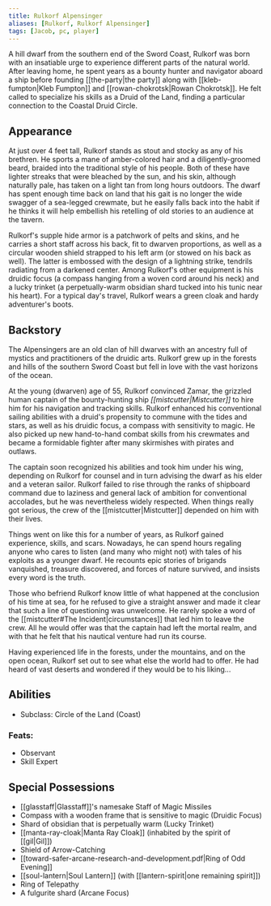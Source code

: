```yaml
---
title: Rulkorf Alpensinger
aliases: [Rulkorf, Rulkorf Alpensinger]
tags: [Jacob, pc, player]
---
```

A hill dwarf from the southern end of the Sword Coast, Rulkorf was born with an insatiable urge to experience different parts of the natural world. After leaving home, he spent years as a bounty hunter and navigator aboard a ship before founding [[the-party|the party]] along with [[kleb-fumpton|Kleb Fumpton]] and [[rowan-chokrotsk|Rowan Chokrotsk]]. He felt called to specialize his skills as a Druid of the Land, finding a particular connection to the Coastal Druid Circle. 

## Appearance
At just over 4 feet tall, Rulkorf stands as stout and stocky as any of his brethren. He sports a mane of amber-colored hair and a diligently-groomed beard, braided into the traditional style of his people. Both of these have lighter streaks that were bleached by the sun, and his skin, although naturally pale, has taken on a light tan from long hours outdoors. The dwarf has spent enough time back on land that his gait is no longer the wide swagger of a sea-legged crewmate, but he easily falls back into the habit if he thinks it will help embellish his retelling of old stories to an audience at the tavern.

Rulkorf's supple hide armor is a patchwork of pelts and skins, and he carries a short staff across his back, fit to dwarven proportions, as well as a circular wooden shield strapped to his left arm (or stowed on his back as well). The latter is embossed with the design of a lightning strike, tendrils radiating from a darkened center. Among Rulkorf's other equipment is his druidic focus (a compass hanging from a woven cord around his neck) and a lucky trinket (a perpetually-warm obsidian shard tucked into his tunic near his heart). For a typical day's travel, Rulkorf wears a green cloak and hardy adventurer's boots.

## Backstory
The Alpensingers are an old clan of hill dwarves with an ancestry full of mystics and practitioners of the druidic arts. Rulkorf grew up in the forests and hills of the southern Sword Coast but fell in love with the vast horizons of the ocean.

At the young (dwarven) age of 55, Rulkorf convinced Zamar, the grizzled human captain of the bounty-hunting ship *[[mistcutter|Mistcutter]]* to hire him for his navigation and tracking skills. Rulkorf enhanced his conventional sailing abilities with a druid's propensity to commune with the tides and stars, as well as his druidic focus, a compass with sensitivity to magic. He also picked up new hand-to-hand combat skills from his crewmates and became a formidable fighter after many skirmishes with pirates and outlaws.

The captain soon recognized his abilities and took him under his wing, depending on Rulkorf for counsel and in turn advising the dwarf as his elder and a veteran sailor. Rulkorf failed to rise through the ranks of shipboard command due to laziness and general lack of ambition for conventional accolades, but he was nevertheless widely respected. When things really got serious, the crew of the [[mistcutter|Mistcutter]] depended on him with their lives.

Things went on like this for a number of years, as Rulkorf gained experience, skills, and scars. Nowadays, he can spend hours regaling anyone who cares to listen (and many who might not) with tales of his exploits as a younger dwarf. He recounts epic stories of brigands vanquished, treasure discovered, and forces of nature survived, and insists every word is the truth.

Those who befriend Rulkorf know little of what happened at the conclusion of his time at sea, for he refused to give a straight answer and made it clear that such a line of questioning was unwelcome. He rarely spoke a word of the [[mistcutter#The Incident|circumstances]] that led him to leave the crew. All he would offer was that the captain had left the mortal realm, and with that he felt that his nautical venture had run its course.

Having experienced life in the forests, under the mountains, and on the open ocean, Rulkorf set out to see what else the world had to offer. He had heard of vast deserts and wondered if they would be to his liking...

## Abilities
- Subclass: Circle of the Land (Coast)

### Feats:
- Observant
- Skill Expert

## Special Possessions
- [[glasstaff|Glasstaff]]'s namesake Staff of Magic Missiles
- Compass with a wooden frame that is sensitive to magic (Druidic Focus)
- Shard of obsidian that is perpetually warm (Lucky Trinket)
- [[manta-ray-cloak|Manta Ray Cloak]] (inhabited by the spirit of [[gil|Gil]])
- Shield of Arrow-Catching
- [[toward-safer-arcane-research-and-development.pdf|Ring of Odd Evening]]
- [[soul-lantern|Soul Lantern]] (with [[lantern-spirit|one remaining spirit]])
- Ring of Telepathy
- A fulgurite shard (Arcane Focus)